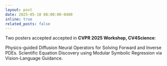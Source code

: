 ```yaml
---
layout: post
date: 2025-05-10 08:00:00-0400
inline: true
related_posts: false
---
```


Two posters accepted accepted in **CVPR 2025 Workshop, CV4Science**: 

Physics-guided Diffusion Neural Operators for Solving Forward and Inverse PDEs.
Scientific Equation Discovery using Modular Symbolic Regression via Vision-Language Guidance.
